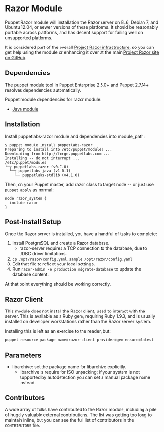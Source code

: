 # Razor Module

[Puppet Razor][razor] module will installation the Razor server on EL6, Debian
7, and Ubuntu 12.04, or newer versions of those platforms.  It should be
reasonably portable across platforms, and has decent support for failing well
on unsupported platforms.

It is considered part of the overall [Project Razor infrastructure][razor], so
you can get help using the module or enhancing it over at the main
[Project Razor site on GitHub][razor].

[razor]: https://github.com/puppetlabs/razor-server

## Dependencies

The puppet module tool in Puppet Enterprise 2.5.0+ and Puppet 2.7.14+ resolves dependencies automatically.

Puppet module dependencies for razor module:

* [Java module](http://forge.puppetlabs.com/puppetlabs/java)

## Installation

Install puppetlabs-razor module and dependencies into module_path:

    $ puppet module install puppetlabs-razor
    Preparing to install into /etc/puppet/modules ...
    Downloading from http://forge.puppetlabs.com ...
    Installing -- do not interrupt ...
    /etc/puppet/modules
    └─┬ puppetlabs-razor (v0.7.0)
      └─┬ puppetlabs-java (v1.0.1)
        └── puppetlabs-stdlib (v4.1.0)

Then, on your Puppet master, add razor class to target node -- or just use `puppet apply` as normal:

    node razor_system {
      include razor
    }


## Post-Install Setup

Once the Razor server is installed, you have a handful of tasks to complete:

1. Install PostgreSQL and create a Razor database.
   - razor-server requires a TCP connection to the database, due to JDBC driver limitations.
2. `cp /opt/razor/config.yaml.sample /opt/razor/config.yaml`
3. Edit that file to reflect your local settings.
4. Run `razor-admin -e production migrate-database` to update the database content.

At that point everything should be working correctly.


## Razor Client

This module does not install the Razor client, used to interact with the
server.  This is available as a Ruby gem, requiring Ruby 1.9.3, and is usually
installed on developer workstations rather than the Razor server system.

Installing this is left as an exercise to the reader, but:

    puppet resource package name=razor-client provider=gem ensure=latest


## Parameters

* libarchive: set the package name for libarchive explicitly.
  - libarchive is require for ISO unpacking; if your system is not supported by autodetection you can set a manual package name instead.


## Contributors

A wide array of folks have contributed to the Razor module, including a pile
of hugely valuable external contributions.  The list was getting too long to maintain inline, but you can see the full list of contributors in the `CONTRIBUTORS` file.
